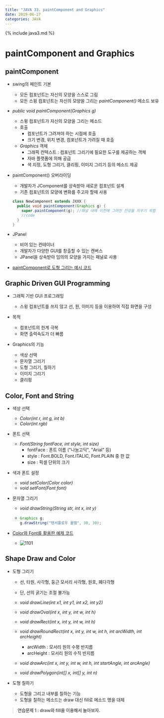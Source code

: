```yaml
---
title: "JAVA 33. paintComponent and Graphics"
date: 2019-06-27
categories: JAVA
---
```


{% include java3.md %}

# paintComponent and Graphics

## paintComponent

* swing의 페인트 기본
  * 모든 컴포넌트는 자신의 모양을 스스로 그림
  * 모든 스윙 컴포넌트는 자신의 모양을 그리는 *paintComponent()* 메소드 보유
  
* *public void paintComponent(Graphics g)*
  * 스윙 컴포넌트가 자신의 모양을 그리는 메소드
  * 호출
    * 컴포넌트가 그려져야 하는 시점에 호출
    * 크기 변경, 위치 변경, 컴포넌트가 가려질 때 호출
  * *Graphics* 객체
    * 그래픽 컨텍스트 : 컴포넌트 그리기에 필요한 도구를 제공하는 객체
    * 자바 플랫폼에 의해 공급
    * 색 지정, 도형 그리기, 클리핑, 이미지 그리기 등의 메소드 제공
    
* paintComponent() 오버라이딩
  * 개발자가 JComponent를 상속받아 새로운 컴포넌트 설계
  * 기존 컴포넌트의 모양에 변화를 주고자 할때 사용
  
  ~~~java
  class NewComponent extends JXXX {
    public void paintComponent(Graphics g) {
      super.paintComponent(g); //패널 내에 이전에 그려진 잔상을 지우기 위함
      //code
    }
  }
  ~~~
  
* JPanel
  * 비어 있는 컨테이너
  * 개발자가 다양한 GUI를 창출할 수 있는 캔버스
  * JPanel을 상속받아 임의의 모양을 가지는 패널로 사용

* [paintComponent로 도형 그리는 예시 코드](https://github.com/DetegiCE/JavaStudy/blob/master/chapter11/paintJPanelEx.java)


## Graphic Driven GUI Programming

* 그래픽 기반 GUI 프로그래밍
  * 스윙 컴포넌트를 쓰지 않고 선, 원, 이미지 등을 이용하여 직접 화면을 구성
* 목적
  * 컴포넌트의 한계 극복
  * 화면 출력속도가 더 빠름

* Graphics의 기능
  * 색상 선택
  * 문자열 그리기
  * 도형 그리기, 칠하기
  * 이미지 그리기
  * 클리핑
  
## Color, Font and String

* 색상 선택
  * *Color(int r, int g, int b)*
  * *Color(int rgb)*
  
* 폰트 선택
  * *Font(String fontFace, int style, int size)*
    * fontFace : 폰트 이름 ("나눔고딕", "Arial" 등)
    * style : Font.BOLD, Font.ITALIC, Font.PLAIN 중 한 값
    * size : 픽셀 단위의 크기
 
* 색과 폰트 설정
  * *void setColor(Color color)*
  * *void setFont(Font font)*
  
* 문자열 그리기
  * *void drawString(String str, int x, int y)*
  * ~~~java
    Graphics g;
    g.drawString("텐서플로우 꿀잼", 30, 30);
    ~~~

* [Color와 Font를 활용한 예제 코드](https://github.com/DetegiCE/JavaStudy/blob/master/chapter11/GraphicsColorFontEx.java)
  * ![1101](https://user-images.githubusercontent.com/26007107/60263557-e7955100-991b-11e9-8e39-3768700dc22f.png)


## Shape Draw and Color

* 도형 그리기
  * 선, 타원, 사각형, 둥근 모서리 사각형, 원호, 폐다각형
  * 단, 선의 굵기는 조절 불가능

  * *void drawLine(int x1, int y1, int x2, int y2)*
  * *void drawOval(int x, int y, int w, int h)*
  * *void drawRect(int x, int y, int w, int h)*
  * *void drawRoundRect(int x, int y, int w, int h, int arcWidth, int arcHeight)*
    * arcWidth : 모서리 원의 수평 반지름
    * arcHeight : 모서리 원의 수직 반지름
  * *void drawArc(int x, int y, int w, int h, int startAngle, int arcAngle)*
  * *void drawPolygon(int[] x, int[] y, int n)*

* 도형 칠하기
  * 도형을 그리고 내부를 칠하는 기능
  * 도형을 칠하는 메소드는 draw 대신 fill로 메소드 명을 대체

> **연습문제 1 : draw와 fill을 이용해서 놀아보자.**





